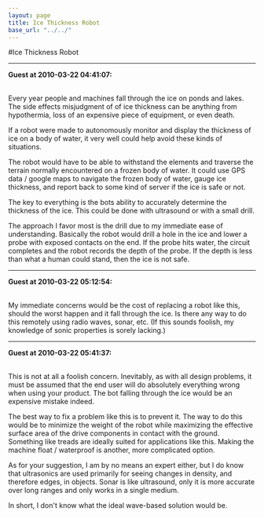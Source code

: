 ```yaml
---
layout: page
title: Ice Thickness Robot
base_url: "../../"
---
```


#Ice Thickness Robot

<hr>

<b>Guest at 2010-03-22 04:41:07:</b><br /><br />

Every year people and machines fall through the ice on ponds and lakes. The side effects misjudgment of of ice thickness can be anything from hypothermia, loss of an expensive piece of equipment, or even death.

If a robot were made to autonomously monitor and display the thickness of ice on a body of water, it very well could help avoid these kinds of situations.

The robot would have to be able to withstand the elements and traverse the terrain normally encountered on a frozen body of water. It could use GPS data / google maps to navigate the frozen body of water, gauge ice thickness, and report back to some kind of server if the ice is safe or not.

The key to everything is the bots ability to accurately determine the thickness of the ice. This could be done with ultrasound or with a small drill.

The approach I favor most is the drill due to my immediate ease of understanding. Basically the robot would drill a hole in the ice and lower a probe with exposed contacts on the end. If the probe hits water, the circuit completes and the robot records the depth of the probe. If the depth is less than what a human could stand, then the ice is not safe.<hr>

<b>Guest at 2010-03-22 05:12:54:</b><br /><br />

My immediate concerns would be the cost of replacing a robot like this, should the worst happen and it fall through the ice. Is there any way to do this remotely using radio waves, sonar, etc. (If this sounds foolish, my knowledge of sonic properties is sorely lacking.) <hr>

<b>Guest at 2010-03-22 05:41:37:</b><br /><br />

This is not at all a foolish concern. Inevitably, as with all design problems, it must be assumed that the end user will do absolutely everything wrong when using your product. The bot falling through the ice would be an expensive mistake indeed.

The best way to fix a problem like this is to prevent it. The way to do this would be to minimize the weight of the robot while maximizing the effective surface area of the drive components in contact with the ground. Something like treads are ideally suited for applications like this. Making the machine float / waterproof is another, more complicated option.

As for your suggestion, I am by no means an expert either, but I do know that ultrasonics are used primarily for seeing changes in density, and therefore edges, in objects. Sonar is like ultrasound, only it is more accurate over long ranges and only works in a single medium.

In short, I don't know what the ideal wave-based solution would be.
